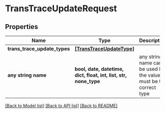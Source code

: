# TransTraceUpdateRequest


## Properties
Name | Type | Description | Notes
------------ | ------------- | ------------- | -------------
**trans_trace_update_types** | [**[TransTraceUpdateType]**](TransTraceUpdateType.md) |  | [optional] 
**any string name** | **bool, date, datetime, dict, float, int, list, str, none_type** | any string name can be used but the value must be the correct type | [optional]

[[Back to Model list]](../README.md#documentation-for-models) [[Back to API list]](../README.md#documentation-for-api-endpoints) [[Back to README]](../README.md)


